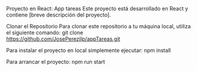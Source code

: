 Proyecto en React: App tareas
Este proyecto está desarrollado en React y contiene [breve descripción del proyecto].

Clonar el Repositorio
Para clonar este repositorio a tu máquina local, utiliza el siguiente comando:
git clone https://github.com/JosePerezjlp/appTareas.git

Para instalar el proyecto en local simplemente ejecutar:
npm install

Para arrancar el proyecto:
npm run start